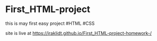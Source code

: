 # First_HTML-project

this is may first easy project #HTML #CSS

  site is live at https://iraklidt.github.io/First_HTML-project-homework-/
